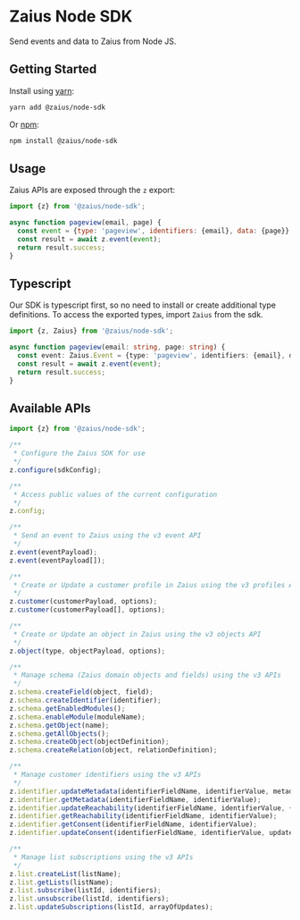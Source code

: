 # Zaius Node SDK

Send events and data to Zaius from Node JS.

## Getting Started

Install using [yarn](https://yarnpkg.com/en/):

```bash
yarn add @zaius/node-sdk
```

Or [npm](https://www.npmjs.com/):

```bash
npm install @zaius/node-sdk
```

## Usage

Zaius APIs are exposed through the `z` export:

```javascript
import {z} from '@zaius/node-sdk';

async function pageview(email, page) {
  const event = {type: 'pageview', identifiers: {email}, data: {page}};
  const result = await z.event(event);
  return result.success;
}
```

## Typescript

Our SDK is typescript first, so no need to install or create additional type definitions.
To access the exported types, import `Zaius` from the sdk.

```typescript
import {z, Zaius} from '@zaius/node-sdk';

async function pageview(email: string, page: string) {
  const event: Zaius.Event = {type: 'pageview', identifiers: {email}, data: {page}};
  const result = await z.event(event);
  return result.success;
}
```

## Available APIs

```javascript
import {z} from '@zaius/node-sdk';

/**
 * Configure the Zaius SDK for use
 */
z.configure(sdkConfig);

/**
 * Access public values of the current configuration
 */
z.config;

/**
 * Send an event to Zaius using the v3 event API
 */
z.event(eventPayload);
z.event(eventPayload[]);

/**
 * Create or Update a customer profile in Zaius using the v3 profiles API
 */
z.customer(customerPayload, options);
z.customer(customerPayload[], options);

/**
 * Create or Update an object in Zaius using the v3 objects API
 */
z.object(type, objectPayload, options);

/**
 * Manage schema (Zaius domain objects and fields) using the v3 APIs
 */
z.schema.createField(object, field);
z.schema.createIdentifier(identifier);
z.schema.getEnabledModules();
z.schema.enableModule(moduleName);
z.schema.getObject(name);
z.schema.getAllObjects();
z.schema.createObject(objectDefinition);
z.schema.createRelation(object, relationDefinition);

/**
 * Manage customer identifiers using the v3 APIs
 */
z.identifier.updateMetadata(identifierFieldName, identifierValue, metadata);
z.identifier.getMetadata(identifierFieldName, identifierValue);
z.identifier.updateReachability(identifierFieldName, identifierValue, {reachable: true});
z.identifier.getReachability(identifierFieldName, identifierValue);
z.identifier.getConsent(identifierFieldName, identifierValue);
z.identifier.updateConsent(identifierFieldName, identifierValue, update);

/**
 * Manage list subscriptions using the v3 APIs
 */
z.list.createList(listName);
z.list.getLists(listName);
z.list.subscribe(listId, identifiers);
z.list.unsubscribe(listId, identifiers);
z.list.updateSubscriptions(listId, arrayOfUpdates);
```
